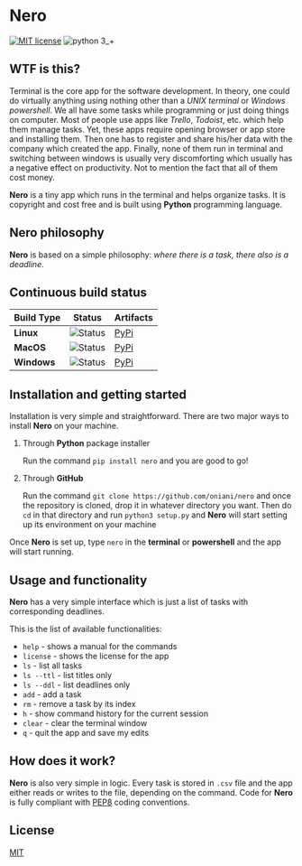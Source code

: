 # Nero
[![MIT license](https://img.shields.io/badge/License-MIT-blue.svg)](https://github.com/oniani/Nero/blob/master/LICENSE/)
![python 3_+](https://img.shields.io/badge/Python-3+-green.svg)

## WTF is this?
Terminal is the core app for the software development. In theory, one could do virtually anything using nothing other than a *UNIX terminal* or *Windows powershell*. We all have some tasks while programming or just doing things on computer. Most of people use apps like *Trello*, *Todoist*, etc. which help them manage tasks. Yet, these apps require opening browser or app store and installing them. Then one has to register and share his/her data with the company which created the app. Finally, none of them run in terminal and switching between windows is usually very discomforting which usually has a negative effect on productivity.
Not to mention the fact that all of them cost money.

**Nero** is a tiny app which runs in the terminal and helps organize tasks. It is copyright and cost free and is built using **Python** programming language.

## Nero philosophy
**Nero** is based on a simple philosophy: *where there is a task, there also is a deadline*.

## Continuous build status
| Build Type      | Status | Artifacts |
| ---             | ---    | ---       |
| **Linux**   | ![Status](https://img.shields.io/teamcity/codebetter/bt428.svg) | [PyPi](https://pypi.org/project/nero/) |
| **MacOS**       | ![Status](https://img.shields.io/teamcity/codebetter/bt428.svg) | [PyPi](https://pypi.org/project/nero/) |
| **Windows**       | ![Status](https://img.shields.io/teamcity/codebetter/bt428.svg) | [PyPi](https://pypi.org/project/nero/) |

## Installation and getting started
Installation is very simple and straightforward. There are two major ways to install **Nero** on your machine.

1. Through **Python** package installer 

    Run the command  `pip install nero` and you are good to go!

2. Through **GitHub** 

    Run the command `git clone https://github.com/oniani/nero` and once the repository is cloned, drop it in whatever directory you want. Then do `cd` in that directory and run `python3 setup.py` and **Nero** will start setting up its environment on your machine

Once **Nero** is set up, type `nero` in the **terminal** or **powershell** and the app will start running.

## Usage and functionality
**Nero** has a very simple interface which is just a list of tasks with corresponding deadlines.

This is the list of available functionalities:
- `help` - shows a manual for the commands
- `license` - shows the license for the app
- `ls` - list all tasks
- `ls --ttl` - list titles only
- `ls --ddl` - list deadlines only
- `add` - add a task
- `rm` - remove a task by its index
- `h` - show command history for the current session
- `clear` - clear the terminal window
- `q` - quit the app and save my edits

## How does it work?
**Nero** is also very simple in logic. Every task is stored in `.csv` file and the app either reads or writes to the file, depending on the command. Code for **Nero** is fully compliant with [PEP8](https://www.python.org/dev/peps/pep-0008/?) coding conventions.
## License
[MIT](https://www.github.com/oniani/LICENSE)
